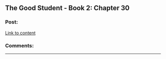 ## The Good Student - Book 2: Chapter 30

### Post:

[Link to content](http://moodylit.com/the-good-student-table-of-contents/book-2-chapter-thirty)

### Comments:

---

